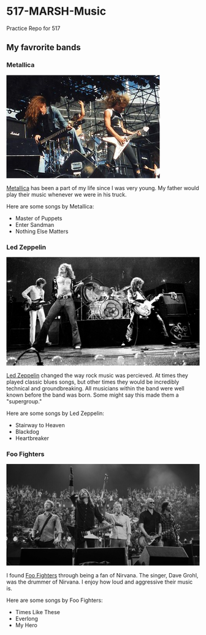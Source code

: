 # 517-MARSH-Music
 
 Practice Repo for 517

## My favrorite bands

### Metallica
![Metalica circa 1985](images/Metallica.png)

[Metallica](https://open.spotify.com/artist/2ye2Wgw4gimLv2eAKyk1NB?si=MI4Sf8GySgGy0OzCaCnn2A) has been a part of my life since I was very young. My father would play their music whenever we were in his truck.

Here are some songs by Metallica:
* Master of Puppets
* Enter Sandman
* Nothing Else Matters

### Led Zeppelin
![Led Zeppelin](images/ledzeppelin.webp)

[Led Zeppelin](https://open.spotify.com/artist/36QJpDe2go2KgaRleHCDTp?si=NW8bi1CuRAuF8KTkXQDVyg) changed the way rock music was percieved. At times they played classic blues songs, but other times they would be incredibly technical and groundbreaking. All musicians within the band were well known before the band was born. Some might say this made them a "supergroup."

Here are some songs by Led Zeppelin:
* Stairway to Heaven
* Blackdog
* Heartbreaker

### Foo Fighters
![Foo Fighters](images/FooFighters.png)

I found [Foo Fighters](https://open.spotify.com/artist/7jy3rLJdDQY21OgRLCZ9sD?si=IU_CohwKSq6r3THd5FyGWA) through being a fan of Nirvana. The singer, Dave Grohl, was the drummer of Nirvana. I enjoy how loud and aggressive their music is.

Here are some songs by Foo Fighters:
* Times Like These
* Everlong
* My Hero